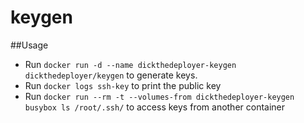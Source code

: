 # keygen

##Usage
* Run `docker run -d --name dickthedeployer-keygen dickthedeployer/keygen` to generate keys. 
* Run `docker logs ssh-key` to print the public key
* Run `docker run --rm -t --volumes-from dickthedeployer-keygen busybox ls /root/.ssh/` to access keys from another container
